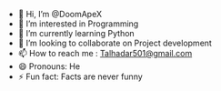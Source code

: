 - 👋 Hi, I’m @DoomApeX
- 👀 I’m interested in Programming
- 🌱 I’m currently learning Python
- 💞️ I’m looking to collaborate on Project development
- 📫 How to reach me : Talhadar501@gmail.com
- 😄 Pronouns: He
- ⚡ Fun fact: Facts are never funny

<!---
DoomApeX/DoomApeX is a ✨ special ✨ repository because its `README.md` (this file) appears on your GitHub profile.
You can click the Preview link to take a look at your changes.
--->
